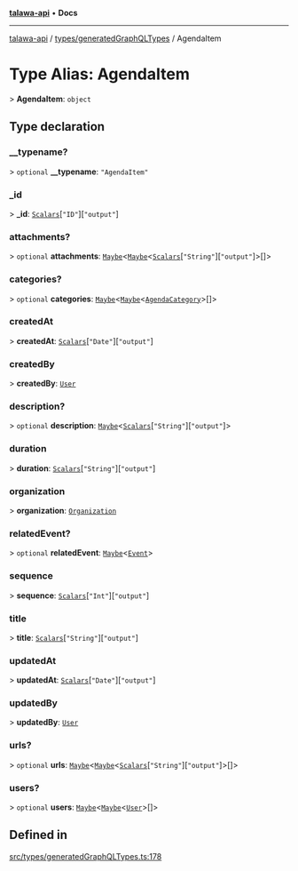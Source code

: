 [**talawa-api**](../../../README.md) • **Docs**

***

[talawa-api](../../../modules.md) / [types/generatedGraphQLTypes](../README.md) / AgendaItem

# Type Alias: AgendaItem

\> **AgendaItem**: `object`

## Type declaration

### \_\_typename?

\> `optional` **\_\_typename**: `"AgendaItem"`

### \_id

\> **\_id**: [`Scalars`](Scalars.md)\[`"ID"`\]\[`"output"`\]

### attachments?

\> `optional` **attachments**: [`Maybe`](Maybe.md)\<[`Maybe`](Maybe.md)\<[`Scalars`](Scalars.md)\[`"String"`\]\[`"output"`\]\>[]\>

### categories?

\> `optional` **categories**: [`Maybe`](Maybe.md)\<[`Maybe`](Maybe.md)\<[`AgendaCategory`](AgendaCategory.md)\>[]\>

### createdAt

\> **createdAt**: [`Scalars`](Scalars.md)\[`"Date"`\]\[`"output"`\]

### createdBy

\> **createdBy**: [`User`](User.md)

### description?

\> `optional` **description**: [`Maybe`](Maybe.md)\<[`Scalars`](Scalars.md)\[`"String"`\]\[`"output"`\]\>

### duration

\> **duration**: [`Scalars`](Scalars.md)\[`"String"`\]\[`"output"`\]

### organization

\> **organization**: [`Organization`](Organization.md)

### relatedEvent?

\> `optional` **relatedEvent**: [`Maybe`](Maybe.md)\<[`Event`](Event.md)\>

### sequence

\> **sequence**: [`Scalars`](Scalars.md)\[`"Int"`\]\[`"output"`\]

### title

\> **title**: [`Scalars`](Scalars.md)\[`"String"`\]\[`"output"`\]

### updatedAt

\> **updatedAt**: [`Scalars`](Scalars.md)\[`"Date"`\]\[`"output"`\]

### updatedBy

\> **updatedBy**: [`User`](User.md)

### urls?

\> `optional` **urls**: [`Maybe`](Maybe.md)\<[`Maybe`](Maybe.md)\<[`Scalars`](Scalars.md)\[`"String"`\]\[`"output"`\]\>[]\>

### users?

\> `optional` **users**: [`Maybe`](Maybe.md)\<[`Maybe`](Maybe.md)\<[`User`](User.md)\>[]\>

## Defined in

[src/types/generatedGraphQLTypes.ts:178](https://github.com/PalisadoesFoundation/talawa-api/blob/2f8fb6988cd34004fbbf76550c8eef691b861a19/src/types/generatedGraphQLTypes.ts#L178)
